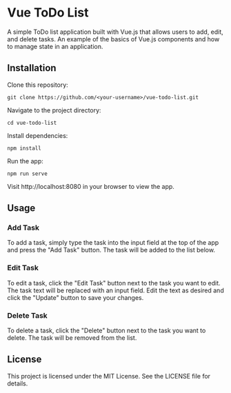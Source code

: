 # Vue ToDo List
A simple ToDo list application built with Vue.js that allows users to add, edit, and delete tasks. An example of the basics of Vue.js components and how to manage state in an application.

## Installation
Clone this repository:

```
git clone https://github.com/<your-username>/vue-todo-list.git
```

Navigate to the project directory:

```cd vue-todo-list```


Install dependencies:

```npm install```


Run the app:

```npm run serve```

Visit http://localhost:8080 in your browser to view the app.

## Usage
### Add Task
To add a task, simply type the task into the input field at the top of the app and press the "Add Task" button. The task will be added to the list below.

### Edit Task
To edit a task, click the "Edit Task" button next to the task you want to edit. The task text will be replaced with an input field. Edit the text as desired and click the "Update" button to save your changes.

### Delete Task
To delete a task, click the "Delete" button next to the task you want to delete. The task will be removed from the list.

## License
This project is licensed under the MIT License. See the LICENSE file for details.